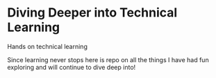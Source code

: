 # Diving Deeper into Technical Learning
Hands on technical learning


Since learning never stops here is repo on all the things I have had fun exploring and will continue to dive deep into!
